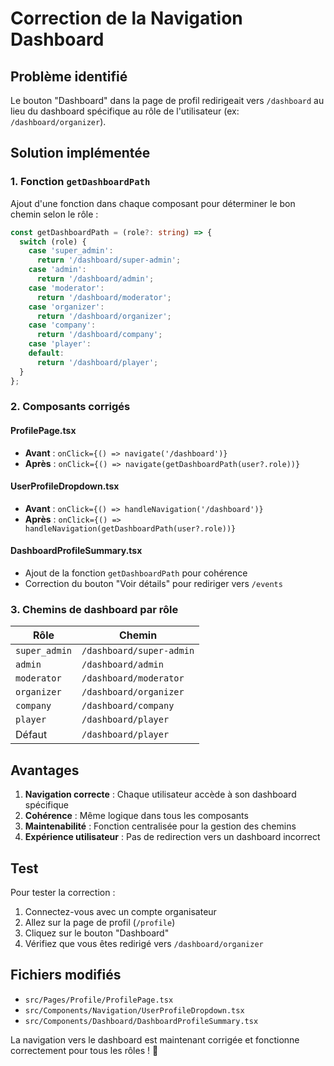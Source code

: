 # Correction de la Navigation Dashboard

## Problème identifié

Le bouton "Dashboard" dans la page de profil redirigeait vers `/dashboard` au lieu du dashboard spécifique au rôle de l'utilisateur (ex: `/dashboard/organizer`).

## Solution implémentée

### 1. Fonction `getDashboardPath`

Ajout d'une fonction dans chaque composant pour déterminer le bon chemin selon le rôle :

```typescript
const getDashboardPath = (role?: string) => {
  switch (role) {
    case 'super_admin':
      return '/dashboard/super-admin';
    case 'admin':
      return '/dashboard/admin';
    case 'moderator':
      return '/dashboard/moderator';
    case 'organizer':
      return '/dashboard/organizer';
    case 'company':
      return '/dashboard/company';
    case 'player':
    default:
      return '/dashboard/player';
  }
};
```

### 2. Composants corrigés

#### ProfilePage.tsx
- **Avant** : `onClick={() => navigate('/dashboard')}`
- **Après** : `onClick={() => navigate(getDashboardPath(user?.role))}`

#### UserProfileDropdown.tsx
- **Avant** : `onClick={() => handleNavigation('/dashboard')}`
- **Après** : `onClick={() => handleNavigation(getDashboardPath(user?.role))}`

#### DashboardProfileSummary.tsx
- Ajout de la fonction `getDashboardPath` pour cohérence
- Correction du bouton "Voir détails" pour rediriger vers `/events`

### 3. Chemins de dashboard par rôle

| Rôle | Chemin |
|------|--------|
| `super_admin` | `/dashboard/super-admin` |
| `admin` | `/dashboard/admin` |
| `moderator` | `/dashboard/moderator` |
| `organizer` | `/dashboard/organizer` |
| `company` | `/dashboard/company` |
| `player` | `/dashboard/player` |
| Défaut | `/dashboard/player` |

## Avantages

1. **Navigation correcte** : Chaque utilisateur accède à son dashboard spécifique
2. **Cohérence** : Même logique dans tous les composants
3. **Maintenabilité** : Fonction centralisée pour la gestion des chemins
4. **Expérience utilisateur** : Pas de redirection vers un dashboard incorrect

## Test

Pour tester la correction :

1. Connectez-vous avec un compte organisateur
2. Allez sur la page de profil (`/profile`)
3. Cliquez sur le bouton "Dashboard"
4. Vérifiez que vous êtes redirigé vers `/dashboard/organizer`

## Fichiers modifiés

- `src/Pages/Profile/ProfilePage.tsx`
- `src/Components/Navigation/UserProfileDropdown.tsx`
- `src/Components/Dashboard/DashboardProfileSummary.tsx`

La navigation vers le dashboard est maintenant corrigée et fonctionne correctement pour tous les rôles ! 🎯 